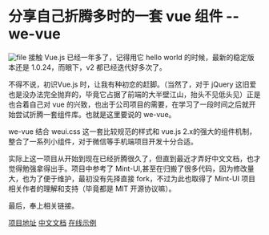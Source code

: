 # 分享自己折腾多时的一套 vue 组件 --we-vue

![file](https://dn-phphub.qbox.me/uploads/images/201707/24/5342/zANpgVSnrW.png)
接触 Vue.js 已经一年多了，记得用它 hello world 的时候，最新的稳定版本还是 1.0.24，而眼下，v2 都已经迭代好多次了。

不得不说，初识Vue.js 时，让我有种初恋的赶脚。（当然了，对于 jQuery 这旧爱也是没办法完全抛弃的，毕竟它占据了前端的大半壁江山，抬头不见低头见）正是也合着自己对 vue 的兴致，也出于公司项目的需要，在学习了一段时间之后就开始尝试折腾一套组件库。也就是这里要说的 we-vue。

we-vue 结合 weui.css 这一套比较规范的样式和 vue.js 2.x的强大的组件机制，整合了一系列小组件，对于微信等手机端项目开发十分合适。

实际上这一项目从开始到现在已经折腾很久了，但直到最近才弄好中文文档，也才觉得勉强拿得出手。项目中参考了 Mint-UI,甚至在归搬了很多代码，因为修改量大，也为了便于维护，最初没有先择直接 fork，不过为此也取得了 Mint-UI 项目相关作者的理解和支持（毕竟都是 MIT 开源协议嘛）。

最后，奉上相关链接。

[项目地址](https://github.com/tianyong90/we-vue)
[中文文档](http://wevue.org)
[在线示例](http://demo.wevue.org)
